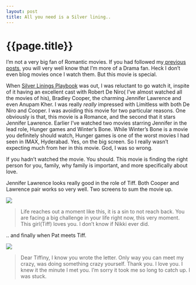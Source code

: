 ```yaml
---
layout: post
title: All you need is a Silver lining..
--- 
```




 {{page.title}}
======================================================




<p>I&#8217;m not a very big fan of Romantic movies. If you had followed my<a href="http://blog.daab.in/post/57249961865/those-movies-i-dig"> previous posts</a>, you will very well know that I&#8217;m more of a Drama fan. Heck I don&#8217;t even blog movies once I watch them. But this movie is special.</p>

<p>When <a href="http://www.imdb.com/title/tt1045658/">Silver Linings Playbook</a> was out, I was reluctant to go watch it, inspite of it having an excellent cast with Robert De Niro( I&#8217;ve almost watched all the movies of his), Bradley Cooper, the charming Jennifer Lawrence  and even Anupam Kher. I was really <em>really</em> impressed with Limitless with both De Niro and Cooper. I was avoiding this movie for two particular reasons. One obviously is that, this movie is a Romance, and the second  that it stars Jennifer Lawrence. Earlier I&#8217;ve watched two movies starring Jennifer in the lead role, Hunger games and Winter&#8217;s Bone. While Winter&#8217;s Bone is a  movie you definitely  should watch, Hunger games is one of the worst movies I had seen in IMAX, Hyderabad. Yes, on the big screen. So I really wasn&#8217;t expecting much from her in this movie. God, I was so wrong.</p>

<p>If you hadn&#8217;t watched the movie. You should. This movie is finding the right person for you, family, why family is important, and more specifically about love.</p>

<p>Jennifer Lawrence looks really good in the role of Tiff. Both Cooper and Lawrence pair works so very well. Two screens to sum the movie up.</p>

<p><img src="http://i.imgur.com/5mtuVA3.jpg?1"/></p>

<blockquote>
  <p>Life reaches out a moment like this, it is a sin to not reach back. You are facing a big challenge in your life right now, this very moment. This girl(Tiff) loves you. I don&#8217;t know if Nikki ever did.</p>
</blockquote>

<p>.. and finally when Pat meets Tiff.</p>

<p><img src="http://i.imgur.com/9HpDzGO.jpg?1"/></p>

<blockquote>
  <p>Dear Tiffiny,
  I know you wrote the letter. Only way you can meet my crazy, was doing something crazy yourself. Thank you. I love you. I knew it the minute I met you. I&#8217;m sorry it took me so long to catch up. I was stuck.</p>
</blockquote>